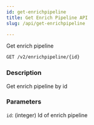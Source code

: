 ```yaml
---
id: get-enrichpipeline
title: Get Enrich Pipeline API
slug: /api/get-enrichpipeline

---
```


Get enrich pipeline

```bash
GET /v2/enrichpipeline/{id}
```

### Description

Get enrich pipeline by id

### Parameters

`id`: (integer) Id of enrich pipeline
